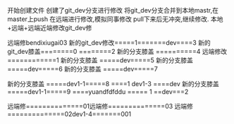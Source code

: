 开始创建文件
创建了git_dev分支进行修改
将git_dev分支合并到本地mastr,在master上push
在远端进行修改,模拟同事修改
pull下来后无冲突,继续修改.
本地+远端+远端近端修改git_dev修

远端修bendixiugai03
新的git_dev修改=====1=======dev====3
新的git_dev膝盖========0 ========2
新的分支膝盖 ==========4
远端修改============1 新的分支膝盖 =====dev=====5
新的分支膝盖 =====dev=====6
新的分支膝盖 =====dev=====7

新的分支膝盖 =====dev1-1=====8 ====1  dev1-3 ====dev
新的分支膝盖 =====dev1-1=====9 ====yuandfdfddu ===== 1 ==dev===2

远端修==============01远端修==============03
远端修==============02dev1-4=======001
